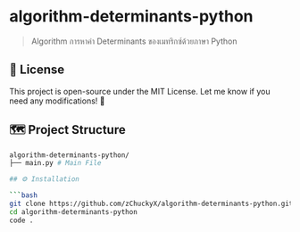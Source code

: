 # algorithm-determinants-python

> Algorithm การหาค่า Determinants ของเมทริกซ์ด้วยภาษา Python

## 📜 License

This project is open-source under the MIT License. Let me know if you need any modifications! 🚀


## 🗺️ Project Structure

```bash
algorithm-determinants-python/
├── main.py # Main File

## ⚙️ Installation

```bash
git clone https://github.com/zChuckyX/algorithm-determinants-python.git
cd algorithm-determinants-python
code .
